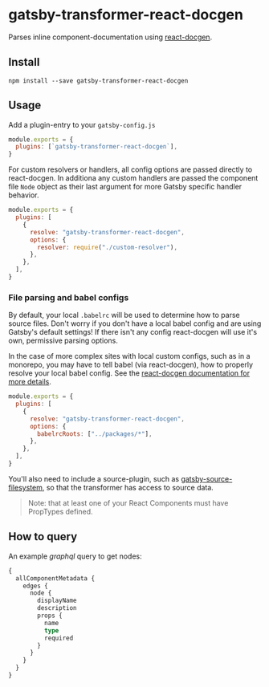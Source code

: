 # gatsby-transformer-react-docgen

Parses inline component-documentation using
[react-docgen](https://github.com/reactjs/react-docgen).

## Install

```
npm install --save gatsby-transformer-react-docgen
```

## Usage

Add a plugin-entry to your `gatsby-config.js`

```js
module.exports = {
  plugins: [`gatsby-transformer-react-docgen`],
}
```

For custom resolvers or handlers, all config options are passed directly to react-docgen.
In additiona any custom handlers are passed the component file `Node` object as their last
argument for more Gatsby specific handler behavior.

```js
module.exports = {
  plugins: [
    {
      resolve: "gatsby-transformer-react-docgen",
      options: {
        resolver: require("./custom-resolver"),
      },
    },
  ],
}
```

### File parsing and babel configs

By default, your local `.babelrc` will be used to determine how to parse source files. Don't worry
if you don't have a local babel config and are using Gatsby's default settings! If there isn't any config react-docgen will
use it's own, permissive parsing options.

In the case of more complex sites with local custom configs, such as in a monorepo, you may have to tell babel (via react-docgen),
how to properly resolve your local babel config. See the [react-docgen documentation for more details](https://github.com/reactjs/react-docgen#options).

```js
module.exports = {
  plugins: [
    {
      resolve: "gatsby-transformer-react-docgen",
      options: {
        babelrcRoots: ["../packages/*"],
      },
    },
  ],
}
```

You'll also need to include a source-plugin, such as
[gatsby-source-filesystem](https://www.npmjs.com/package/gatsby-source-filesystem),
so that the transformer has access to source data.

> Note: that at least one of your React Components must have PropTypes defined.

## How to query

An example _graphql_ query to get nodes:

```graphql
{
  allComponentMetadata {
    edges {
      node {
        displayName
        description
        props {
          name
          type
          required
        }
      }
    }
  }
}
```
